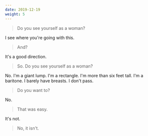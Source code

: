 ```yaml
---
date: 2019-12-19
weight: 5
---
```


> Do you see yourself as a woman?

I see where you're going with this.

> And?

It's a good direction.

> So. Do you see yourself as a woman?

No. I'm a giant lump. I'm a rectangle. I'm more than six feet tall. I'm a baritone. I barely have breasts. I don't pass.

> Do you want to?

No.

> That was easy.

It's not.

> No, it isn't.
